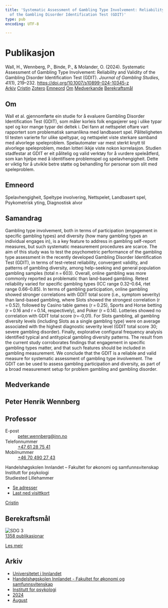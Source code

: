```yaml
---
title: 'Systematic Assessment of Gambling Type Involvement: Reliability and Validity
  of the Gambling Disorder Identification Test (GDIT)'
type: pub
encoding: UTF-8

---
```

<h1>Publikasjon</h1>
<article id="csl-bib-container-8UYNJU83" class="csl-bib-container">
  <div class="csl-bib-body"> <div class="csl-entry">Wall, H., Wennberg, P., Binde, P., &#38; Molander, O. (2024). Systematic Assessment of Gambling Type Involvement: Reliability and Validity of the Gambling Disorder Identification Test (GDIT). <i>Journal of Gambling Studies</i>, <i>41</i>(1), 219–232. <a href="https://doi.org/10.1007/s10899-024-10345-z">https://doi.org/10.1007/s10899-024-10345-z</a></div> </div>
  <div class="csl-bib-buttons">
    <a href="#taxonomy-article-8UYNJU83" alt="archive" class="csl-bib-button">Arkiv</a>
    <a href="https://app.cristin.no/results/show.jsf?id=2286682" alt="Cristin" class="csl-bib-button">Cristin</a>
    <a href="http://zotero.org/groups/5881554/items/8UYNJU83" alt="Zotero" class="csl-bib-button">Zotero</a>
    <a href="#keywords-article-8UYNJU83" alt="keywords" class="csl-bib-button">Emneord</a>
    <a href="#about-article-8UYNJU83" alt="about_pub" class="csl-bib-button">Om</a>
    <a href="#contributors-article-8UYNJU83" alt="contributors" class="csl-bib-button">Medverkande</a>
    <a href="#sdg-article-8UYNJU83" alt="sdg" class="csl-bib-button">Berekraftsmål</a>
  </div>
  <div id="csl-bib-meta-container-8UYNJU83"></div>
</article>
<div id="csl-bib-meta-8UYNJU83" class="csl-bib-meta">
  <article id="about-article-8UYNJU83" class="about_pub-article">
    <h1>Om</h1>
    Wall et al. gjennomførte ein studie for å evaluere Gambling Disorder Identification Test (GDIT), som måler korleis folk engasjerer seg i ulike typar spel og kor mange typar dei deltek i. Dei fann at nettspelet oftare vart rapportert som problematisk samanlikna med landbasert spel. Påliteligheten til testen varierte for ulike speltypar, og nettspelet viste sterkare samband med alvorlege speleproblem. Spelautomater var mest sterkt knytt til alvorlege speleproblem, medan lotteri ikkje viste nokon korrelasjon. Studien stadfestar at GDIT er eit pålitelig og valid verktøy for å vurdere speleåtferd, som kan hjelpe med å identifisere problemspel og spelavhengigheit. Dette er viktig for å utvikle betre støtte og behandling for personar som slit med speleproblem.
  </article>
  <article id="keywords-article-8UYNJU83" class="keywords-article">
    <h1>Emneord</h1>
    Spelavhengigheit, Speltype involvering, Nettspelet, Landbasert spel, Psykometrisk yting, Diagnostisk alvor
  </article>
  <article id="abstract-article-8UYNJU83" class="abstract-article">
    <h1>Samandrag</h1>
    Gambling type involvement, both in terms of participation (engagement in specific gambling types) and diversity (how many gambling types an individual engages in), is a key feature to address in gambling self-report measures, but such systematic measurement procedures are scarce. The aim of this study was to test the psychometric performance of the gambling type assessment in the recently developed Gambling Disorder Identification Test (GDIT), in terms of test-retest reliability, convergent validity, and patterns of gambling diversity, among help-seeking and general population gambling samples (total n = 603). Overall, online gambling was more commonly reported as problematic than land-based gambling. Retest reliability varied for specific gambling types (ICC range 0.32–0.64, rtet range 0.66–0.85). In terms of gambling participation, online gambling showed stronger correlations with GDIT total score (i.e., symptom severity) than land-based gambling, where Slots showed the strongest correlation (r = 0.52), followed by Casino table games (r = 0.25), Sports and Horse betting (r = 0.16 and r = 0.14, respectively), and Poker (r = 0.14). Lotteries showed no correlation with GDIT total score (r=-0,01). For Slots gambling, all gambling diversity levels (including Slots as a single gambling type) were on average associated with the highest diagnostic severity level (GDIT total score  30; severe gambling disorder). Finally, explorative configural frequency analysis identified typical and antitypical gambling diversity patterns. The result from the current study corroborates findings that engagement in specific gambling types matter, and that such features should be included in gambling measurement. We conclude that the GDIT is a reliable and valid measure for systematic assessment of gambling type involvement. The GDIT can be used to assess gambling participation and diversity, as part of a broad measurement setup for problem gambling and gambling disorder.
  </article>
  <article id="contributors-article-8UYNJU83" class="contributors-article">
    <h1>Medverkande</h1>
    <div class="personas"> <div class="vrtx-hinn-person-card"> <div class="photo"> <i class="lar la-user-circle missing-person"></i> </div> <div class="info"> <hgroup><h1>Peter Henrik Wennberg</h1> <h2>Professor</h2> </hgroup><dl> <dt>E-post</dt> <dd> <a href="mailto:peter.wennberg@inn.no">peter.wennberg@inn.no</a> </dd> <dt>Telefonnummer</dt> <dd><a href="tel:+4761287541"> +47 61 28 75 41 </a></dd> <dt>Mobilnummer</dt> <dd><a href="tel:+46704902743"> +46 70 490 27 43 </a></dd> </dl> <p> Handelshøgskolen Innlandet – Fakultet for økonomi og samfunnsvitenskap<br> Institutt for psykologi<br> Studiested Lillehammer </p> <ul class="vrtx-hinn-links"> <li><a href="https://www.inn.no/finn-en-ansatt/peter-wennberg.html#vrtx-hinn-addresses">Se adresser</a></li> <li><a href="https://www.inn.no/finn-en-ansatt/peter-wennberg.html?vrtx=vcf">Last ned visittkort</a></li> </ul> </div> </div> <a href="https://app.cristin.no/persons/show.jsf?id=1497957" alt="Cristin URL" class="personas-cristin">Cristin</a> </div>
  </article>
  <article id="sdg-article-8UYNJU83" class="sdg-article">
    <h1>Berekraftsmål</h1>
    <div class="sdg-container"><div id="sdg3" class="sdg">
        <img src="{{< params subfolder >}}images/sdg/sdg03_nn.png" class="image" alt="SDG 3">
        <div class="sdg-overlay">
          <a href="{{< params subfolder >}}nn/archive/?sdg=3#archive" class="sdg-publication-count"><span>1358</span> publikasjonar</a>
          <p><a href="https://fn.no/om-fn/fns-baerekraftsmaal/god-helse-og-livskvalitet?lang=nno-NO" class="sdg-read-more">Les meir</a></p>
        </div>
      </div></div>
  </article>
  <article id="taxonomy-article-8UYNJU83" class="taxonomy-article">
    <h1>Arkiv</h1>
    <ul>
      <li><a href="{{< params subfolder >}}nn/archive/?key=3DCRN523">Universitetet i Innlandet</a></li>
      <li><a href="{{< params subfolder >}}nn/archive/?key=DU8Q9LN9">Handelshøgskolen Innlandet - Fakultet for økonomi og samfunnsvitenskap</a></li>
      <li><a href="{{< params subfolder >}}nn/archive/?key=KTD9NXA8">Institutt for psykologi</a></li>
      <li><a href="{{< params subfolder >}}nn/archive/?key=LS3MUAPD">2024</a></li>
      <li><a href="{{< params subfolder >}}nn/archive/?key=G27YFVSR">August</a></li>
    </ul>
  </article>
</div>
